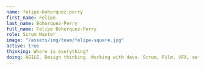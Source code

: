 ```yaml
---
name: felipe-bohorquez-perry
first_name: Felipe
last_name: Bohorquez-Perry
full_name: Felipe Bohorquez-Perry
role: Scrum Master
image: "/assets/img/team/felipe-square.jpg"
active: true
thinking: Where is everything?
doing: AGILE. Design thinking. Working with devs. Scrum, Film, VFX, software, learning.
---
```

